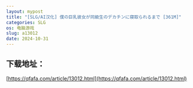 ```yaml
---
layout: mypost
title: "[SLG/AI汉化] 僕の巨乳彼女が同級生のデカチンに寝取られるまで [361M]"
categories: SLG
os: 电脑游戏
slug: a13012
date: 2024-10-31
---
```


## 下载地址：

[https://qfafa.com/article/13012.html](https://qfafa.com/article/13012.html)

